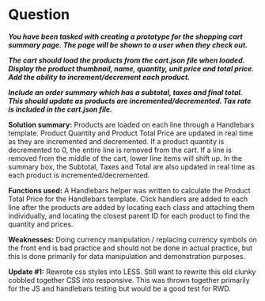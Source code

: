 # Question
**_You have been tasked with creating a prototype for the shopping cart summary page. The page will be shown to a user when they check out._**

**_The cart should load the products from the cart.json file when loaded. Display the product thumbnail, name, quantity, unit price and total price. Add the ability to increment/decrement each product._**

**_Include an order summary which has a subtotal, taxes and final total. This should update as products are incremented/decremented. Tax rate is included in the cart.json file._**

**Solution summary:** Products are loaded on each line through a Handlebars template. Product Quantity and Product Total Price are updated in real time as they are incremented and decremented. If a product quantity is decremented to 0, the entire line is removed from the cart. If a line is removed from the middle of the cart, lower line items will shift up.
In the summary box, the Subtotal, Taxes and Total are also updated in real time as each product is incremented/decremented.

**Functions used:** A Handlebars helper was written to calculate the Product Total Price for the Handlebars template. Click handlers are added to each line after the products are added by locating each class and attaching them individually, and locating the closest parent ID for each product to find the quantity and prices.

**Weaknesses:** Doing currency manipulation / replacing currency symbols on the front end is bad practice and should not be done in actual practice, but this is done primarily for data manipulation and demonstration purposes.

**Update #1:** Rewrote css styles into LESS. Still want to rewrite this old clunky cobbled together CSS into responsive. This was thrown together primarily for the JS and handlebars testing but would be a good test for RWD.